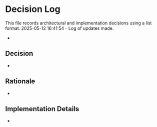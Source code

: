 # Decision Log

This file records architectural and implementation decisions using a list format.
2025-05-12 16:41:54 - Log of updates made.

*

## Decision

*

## Rationale 

*

## Implementation Details

*